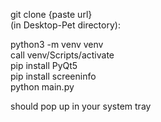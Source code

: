 git clone {paste url}  
(in Desktop-Pet directory):  

python3 -m venv venv  
call venv/Scripts/activate  
pip install PyQt5  
pip install screeninfo  
python main.py  

should pop up in your system tray  
